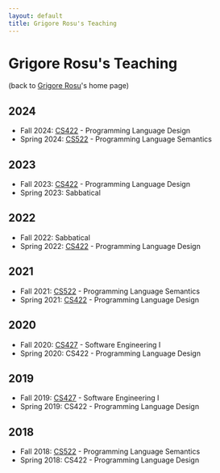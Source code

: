 ```yaml
---
layout: default
title: Grigore Rosu's Teaching
---
```


# Grigore Rosu's Teaching

(back to [Grigore Rosu]({{site.baseurl}}/people/grigore-rosu/index.html)'s home page)

## 2024
- Fall 2024:
  [CS422]({{site.baseurl}}/teaching/2024/cs422/) - Programming Language Design
- Spring 2024:
  [CS522]({{site.baseurl}}/teaching/2024/cs522/) - Programming Language Semantics

## 2023
- Fall 2023:
  [CS422]({{site.baseurl}}/teaching/2023/cs422/) - Programming Language Design
- Spring 2023: Sabbatical

## 2022
- Fall 2022: Sabbatical
- Spring 2022:
  [CS422]({{site.baseurl}}/teaching/2022/cs422/) - Programming Language Design

## 2021
- Fall 2021:
  [CS522]({{site.baseurl}}/teaching/2021/cs522/) - Programming Language Semantics
- Spring 2021:
  [CS422]({{site.baseurl}}/teaching/2021/cs422/) - Programming Language Design

## 2020

- Fall 2020: 
  [CS427](https://wiki.cites.illinois.edu/wiki/display/cs427fa20) - Software Engineering I
- Spring 2020:
  CS422 - Programming Language Design

## 2019

- Fall 2019:
  [CS427](https://wiki.cites.illinois.edu/wiki/display/cs427fa19) - Software Engineering I
- Spring 2019:
  CS422 - Programming Language Design

## 2018

- Fall 2018:
  [CS522]({{site.baseurl}}/teaching/2018/cs522/) - Programming Language Semantics
- Spring 2018:
  CS422 - Programming Language Design
